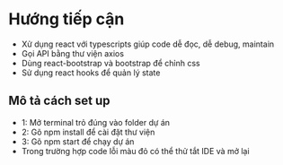 # Hướng tiếp cận

- Xử dụng react với typescripts giúp code dễ đọc, dễ debug, maintain
- Gọi API bằng thư viện axios
- Dùng react-bootstrap và bootstrap để chỉnh css
- Sử dụng react hooks để quản lý state

## Mô tả cách set up

- 1: Mở terminal trỏ đúng vào folder dự án
- 2: Gõ npm install để cài đặt thư viện
- 3: Gõ npm start để chạy dự án
- Trong trường hợp code lỗi màu đỏ có thể thử tắt IDE và mở lại
